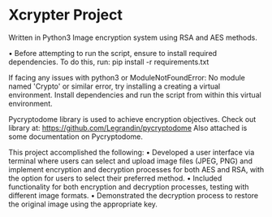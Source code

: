 # Xcrypter Project
Written in Python3
Image encryption system using RSA and AES methods.

• Before attempting to run the script, ensure to install required dependencies. To do this, run:
pip install -r requirements.txt

If facing any issues with python3 or ModuleNotFoundError: No module named 'Crypto' or similar error, try installing a creating a virtual environment. Install dependencies and run the script from within this virtual environment. 

Pycryptodome library is used to achieve encryption objectives. Check out library at: https://github.com/Legrandin/pycryptodome
Also attached is some documentation on Pycryptodome.

This project accomplished the following:
•	Developed a user interface via terminal where users can select and upload image files (JPEG, PNG) and implement encryption and decryption processes for both AES and RSA, with the option for users to select their preferred method.
•	Included functionality for both encryption and decryption processes, testing with different image formats.
•	Demonstrated the decryption process to restore the original image using the appropriate key.
